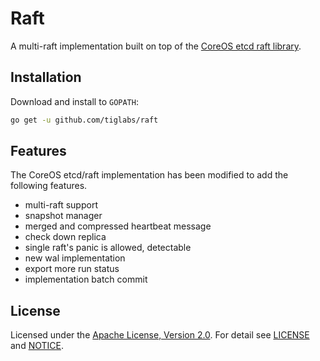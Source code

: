 # Raft

A multi-raft implementation built on top of the [CoreOS etcd raft library](https://github.com/etcd-io/etcd). 

## Installation

Download and install to `GOPATH`:
```bash
go get -u github.com/tiglabs/raft
```

## Features

The CoreOS etcd/raft implementation has been modified to add the following features.

- multi-raft support    
- snapshot manager   
- merged and compressed heartbeat message    
- check down replica      
- single raft's panic is allowed, detectable  
- new wal implementation    
- export more run status    
- implementation batch commit

## License

Licensed under the [Apache License, Version 2.0](http://www.apache.org/licenses/LICENSE-2.0). 
For detail see [LICENSE](LICENSE) and [NOTICE](NOTICE).
